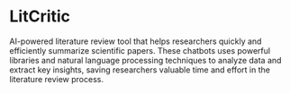 
# LitCritic

AI-powered literature review tool that helps researchers quickly and efficiently summarize scientific papers. These chatbots uses powerful libraries and natural language processing techniques to analyze data and extract key insights, saving researchers valuable time and effort in the literature review process.

